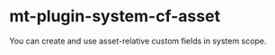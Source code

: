 mt-plugin-system-cf-asset
=========================

You can create and use asset-relative custom fields in system scope.
